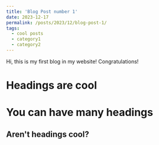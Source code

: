 ```yaml
---
title: 'Blog Post number 1'
date: 2023-12-17
permalink: /posts/2023/12/blog-post-1/
tags:
  - cool posts
  - category1
  - category2
---
```


Hi, this is my first blog in my website! Congratulations!

Headings are cool
======

You can have many headings
======

Aren't headings cool?
------
